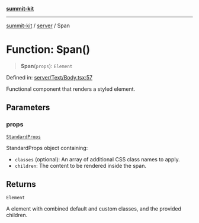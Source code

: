 [**summit-kit**](../../README.md)

***

[summit-kit](../../modules.md) / [server](../README.md) / Span

# Function: Span()

> **Span**(`props`): `Element`

Defined in: [server/Text/Body.tsx:57](https://github.com/andrewgremlich/summit-kit/blob/6510209d1f3a585ae8e4aa4d09fa74fadb5e8a6f/src/react/server/Text/Body.tsx#L57)

Functional component that renders a styled <span> element.

## Parameters

### props

[`StandardProps`](../type-aliases/StandardProps.md)

StandardProps object containing:
  - `classes` (optional): An array of additional CSS class names to apply.
  - `children`: The content to be rendered inside the span.

## Returns

`Element`

A <span> element with combined default and custom classes, and the provided children.
